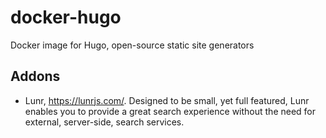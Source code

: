 # docker-hugo

Docker image for Hugo, open-source static site generators

## Addons

- Lunr, https://lunrjs.com/. Designed to be small, yet full featured, Lunr enables you to provide a great search experience without the need for external, server-side, search services.
